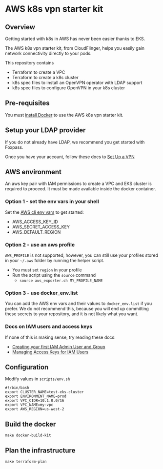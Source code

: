 # AWS k8s vpn starter kit

## Overview

Getting started with k8s in AWS has never been easier thanks to EKS.

The AWS k8s vpn starter kit, from CloudFlinger, helps you easily gain network connectivity directly to your pods.

This repository contains

-   Terraform to create a VPC
-   Terraform to create a k8s cluster
-   k8s spec files to install an OpenVPN operator with LDAP support
-   k8s spec files to configure OpenVPN in your k8s cluster

## Pre-requisites

You must [install Docker](https://docs.docker.com/install/) to use the AWS k8s vpn starter kit.

## Setup your LDAP provider

If you do not already have LDAP, we recommend you get started with Foxpass.

Once you have your account, follow these docs to [Set Up a VPN](https://foxpass.readme.io/docs/set-up-a-vpn)

## AWS environment

An aws key pair with IAM permissions to create a VPC and EKS cluster is required to proceed. It must be made available inside the docker container.

### Option 1 - set the env vars in your shell

Set the [AWS cli env vars](https://docs.aws.amazon.com/cli/latest/userguide/cli-environment.html) to get started:

-   AWS_ACCESS_KEY_ID
-   AWS_SECRET_ACCESS_KEY
-   AWS_DEFAULT_REGION

### Option 2 - use an aws profile

`AWS_PROFILE` is not supported, however, you can still use your profiles stored in your `~/.aws` folder by running the helper script.

-   You must set `region` in your profile
-   Run the script using the `source` command
    -   ``` source aws_exporter.sh MY_PROFILE_NAME ```

### Option 3 - use docker_env.list

You can add the AWS env vars and their values to `docker_env.list` if you prefer.  We do not recommend this, because you will end up committing these secrets to your repository, and it is not likely what you want.

### Docs on IAM users and access keys

If none of this is making sense, try reading these docs:

-   [Creating your first IAM Admin User and Group](https://docs.aws.amazon.com/IAM/latest/UserGuide/getting-started_create-admin-group.html)
-   [Managing Access Keys for IAM Users](https://docs.aws.amazon.com/IAM/latest/UserGuide/id_credentials_access-keys.html)

## Configuration

Modify values in `scripts/env.sh`

```
#!/bin/bash
export CLUSTER_NAME=test-eks-cluster
export ENVIRONMENT_NAME=prod
export VPC_CIDR=10.1.0.0/16
export VPC_NAME=my-vpc
export AWS_REGION=us-west-2
```

## Build the docker

``` make docker-build-kit ```

## Plan the infrastructure

``` make terraform-plan ```
